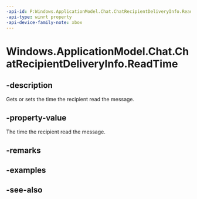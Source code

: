 ```yaml
---
-api-id: P:Windows.ApplicationModel.Chat.ChatRecipientDeliveryInfo.ReadTime
-api-type: winrt property
-api-device-family-note: xbox
---
```


<!-- Property syntax
public Windows.Foundation.IReference<Windows.Foundation.DateTime> ReadTime { get;  set; }
-->

# Windows.ApplicationModel.Chat.ChatRecipientDeliveryInfo.ReadTime

## -description
Gets or sets the time the recipient read the message.

## -property-value
The time the recipient read the message.

## -remarks

## -examples

## -see-also
